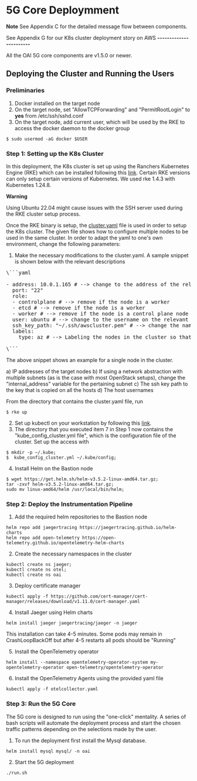 # 5G Core Deploymment

**Note**
See Appendix C for the detailed message flow between components.

See Appendix G for our K8s cluster deployment story on AWS
**-----------------------**


All the OAI 5G core components are v1.5.0 or newer.

## Deploying the Cluster and Running the Users

### Preliminaries

1. Docker installed on the target node
2. On the target node, set "AllowTCPForwarding" and "PermitRootLogin" to **yes** from /etc/ssh/sshd.conf  
3. On the target node, add current user, which will be used by the RKE to access the docker daemon to the docker group 
```
$ sudo usermod -aG docker $USER
```

### Step 1: Setting up the K8s Cluster

In this deployment, the K8s cluster is set up using the Ranchers Kubernetes Engine (RKE) which can be installed following this [link](https://rancher.com/docs/rke/latest/en/installation/). Certain RKE versions can only setup certain versions of Kubernetes. We used rke 1.4.3 with Kubernetes 1.24.8.


**Warning**

Using Ubuntu 22.04 might cause issues with the SSH server used during the RKE cluster setup process.


Once the RKE binary is setup, the [cluster.yaml](cluster.yml) file is used in order to setup the K8s cluster. The given file shows how to configure multiple nodes to be used in the same cluster. In order to adapt the yaml to one's own environment, change the following parameters:

1. Make the necessary modifications to the cluster.yaml. A sample snippet is shown below with the relevant descriptions
<pre>
\```yaml

- address: 10.0.1.165 # --> change to the address of the relevant node
  port: "22"
  role:
  - controlplane # --> remove if the node is a worker
  - etcd # --> remove if the node is a worker
  - worker # --> remove if the node is a control plane node
  user: ubuntu # --> change to the username on the relevant targent cluster node
  ssh_key_path: "~/.ssh/awscluster.pem" # --> change the name of the key to the one that will be used
  labels:
    type: az # --> Labeling the nodes in the cluster so that VNFs can be assigned to either the AZ or edge zones. Use 'az' for AZs and 'edge' for edge zones.

\```
</pre>

The above snippet shows an example for a single node in the cluster. 

a) IP addresses of the target nodes
b) If using a network abstraction with multiple subnets (as is the case with most OpenStack setups), change the "internal_address" variable for the pertaining subnet
c) The ssh key path to the key that is copied on all the hosts
d) The host usernames

 From the directory that contains the cluster.yaml file, run
```
$ rke up
```
2. Set up kubectl on your workstation by following this [link](https://kubernetes.io/docs/tasks/tools/install-kubectl-linux/).
3. The directory that you executed item 7 in Step 1 now contains the "kube_config_cluster.yml file", which is the configuration file of the cluster. Set up the access with

```
$ mkdir -p ~/.kube;
$  kube_config_cluster.yml ~/.kube/config; 
```

4. Install Helm on the Bastion node
```
$ wget https://get.helm.sh/helm-v3.5.2-linux-amd64.tar.gz;
tar -zxvf helm-v3.5.2-linux-amd64.tar.gz;
sudo mv linux-amd64/helm /usr/local/bin/helm;
```
### Step 2: Deploy the Instrumentation Pipeline

1. Add the required helm repositories to the Bastion node

```
helm repo add jaegertracing https://jaegertracing.github.io/helm-charts
helm repo add open-telemetry https://open-telemetry.github.io/opentelemetry-helm-charts
```

2. Create the necessary namespaces in the cluster

```
kubectl create ns jaeger; 
kubectl create ns otel; 
kubectl create ns oai
```

3. Deploy certificate manager

```
kubectl apply -f https://github.com/cert-manager/cert-manager/releases/download/v1.11.0/cert-manager.yaml
```

4. Install Jaeger using Helm charts

```
helm install jaeger jaegertracing/jaeger -n jaeger
```
This installation can take 4-5 minutes. Some pods may remain in CrashLoopBackOff but after 4-5 restarts all pods should be "Running"

5. Install the OpenTelemetry operator

```
helm install --namespace opentelemetry-operator-system my-opentelemetry-operator open-telemetry/opentelemetry-operator
```

6. Install the OpenTelemetry Agents using the provided yaml file

```
kubectl apply -f otelcollector.yaml
```

### Step 3: Run the 5G Core

The 5G core is designed to run using the "one-click" mentality. A series of bash scripts will automate the deployment process and start the chosen traffic patterns depending on the selections made by the user. 


1. To run the deployment first install the Mysql database.
```
helm install mysql mysql/ -n oai
```
2. Start the 5G deployment
```
./run.sh
```
